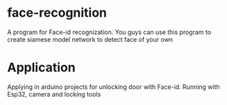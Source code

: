 # face-recognition
A program for Face-id recognization. You guys can use this program to create siamese model network to detect face of your own

# Application
Applying in arduino projects for unlocking door with Face-id. Running with Esp32, camera and locking tools
